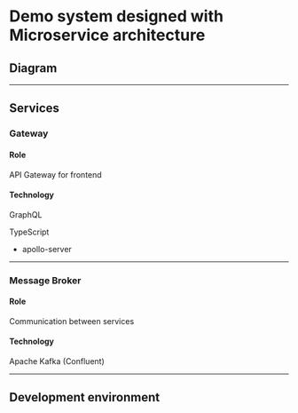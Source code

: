 # Demo system designed with Microservice architecture

## Diagram

---

## Services

### Gateway

#### Role 

API Gateway for frontend

#### Technology

GraphQL

TypeScript

- apollo-server

---

### Message Broker

#### Role

Communication between services

#### Technology

Apache Kafka (Confluent)

---

## Development environment
